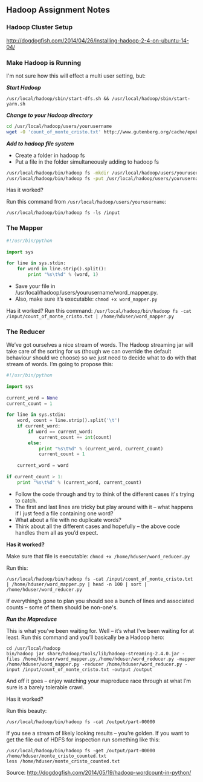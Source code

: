 ## Hadoop Assignment Notes

### Hadoop Cluster Setup

http://dogdogfish.com/2014/04/26/installing-hadoop-2-4-on-ubuntu-14-04/

### Make Hadoop is Running

I'm not sure how this will effect a multi user setting, but:

___Start Hadoop___
```
/usr/local/hadoop/sbin/start-dfs.sh && /usr/local/hadoop/sbin/start-yarn.sh
```

___Change to your Hadoop directory___

```bash
cd /usr/local/hadoop/users/yourusername
wget -O 'count_of_monte_cristo.txt' http://www.gutenberg.org/cache/epub/1184/pg1184.txt
```

___Add to hadoop file system___

- Create a folder in hadoop fs
- Put a file in the folder simultaneously adding to hadoop fs

```bash
/usr/local/hadoop/bin/hadoop fs -mkdir /usr/local/hadoop/users/yourusername/input
/usr/local/hadoop/bin/hadoop fs -put /usr/local/hadoop/users/yourusername/count_of_monte_cristo.txt /input
```

Has it worked?

Run this command from `/usr/local/hadoop/users/yourusername`:

```
/usr/local/hadoop/bin/hadoop fs -ls /input
```

### The Mapper

```python
#!/usr/bin/python
 
import sys
 
for line in sys.stdin:
    for word in line.strip().split():
        print "%s\t%d" % (word, 1)
```

- Save your file in /usr/local/hadoop/users/yourusername/word_mapper.py.
- Also, make sure it’s executable: `chmod +x word_mapper.py`

Has it worked? 
Run this command: `/usr/local/hadoop/bin/hadoop fs -cat /input/count_of_monte_cristo.txt | /home/hduser/word_mapper.py`

### The Reducer

We’ve got ourselves a nice stream of words. The Hadoop streaming jar will take care of the sorting for us (though we can override the default behaviour should we choose) so we just need to decide what to do with that stream of words. I’m going to propose this:

```python
#!/usr/bin/python
 
import sys
 
current_word = None
current_count = 1
 
for line in sys.stdin:
    word, count = line.strip().split('\t')
    if current_word:
        if word == current_word:
            current_count += int(count)
        else:
            print "%s\t%d" % (current_word, current_count)
            current_count = 1
 
    current_word = word
 
if current_count > 1:
    print "%s\t%d" % (current_word, current_count)
```

- Follow the code through and try to think of the different cases it's trying to catch. 
- The first and last lines are tricky but play around with it – what happens if I just feed a file containing one word? 
- What about a file with no duplicate words? 
- Think about all the different cases and hopefully – the above code handles them all as you’d expect. 


__Has it worked?__

Make sure that file is executable: `chmod +x /home/hduser/word_reducer.py`

Run this:

```
/usr/local/hadoop/bin/hadoop fs -cat /input/count_of_monte_cristo.txt | /home/hduser/word_mapper.py | head -n 100 | sort | /home/hduser/word_reducer.py
```

If everything’s gone to plan you should see a bunch of lines and associated counts – some of them should be non-one's.


___Run the Mapreduce___

This is what you’ve been waiting for. Well – it’s what I’ve been waiting for at least. Run this command and you’ll basically be a Hadoop hero:

```
cd /usr/local/hadoop
bin/hadoop jar share/hadoop/tools/lib/hadoop-streaming-2.4.0.jar -files /home/hduser/word_mapper.py,/home/hduser/word_reducer.py -mapper /home/hduser/word_mapper.py -reducer /home/hduser/word_reducer.py -input /input/count_of_monte_cristo.txt -output /output
```

And off it goes – enjoy watching your mapreduce race through at what I’m sure is a barely tolerable crawl.

Has it worked?

Run this beauty:

```
/usr/local/hadoop/bin/hadoop fs -cat /output/part-00000
```

If you see a stream of likely looking results – you’re golden. If you want to get the file out of HDFS for inspection run something like this:

```
/usr/local/hadoop/bin/hadoop fs -get /output/part-00000 /home/hduser/monte_cristo_counted.txt
less /home/hduser/monte_cristo_counted.txt
```

Source: http://dogdogfish.com/2014/05/19/hadoop-wordcount-in-python/
